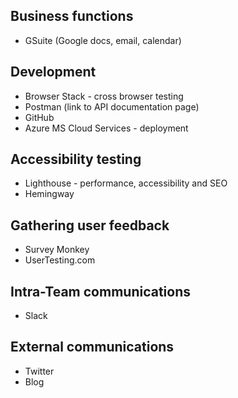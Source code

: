 ## Business functions
  * GSuite (Google docs, email, calendar)

## Development
  * Browser Stack - cross browser testing 
  * Postman (link to API documentation page) 
  * GitHub
  * Azure MS Cloud Services - deployment

## Accessibility testing
  * Lighthouse - performance, accessibility and SEO
  * Hemingway 

## Gathering user feedback
  * Survey Monkey
  * UserTesting.com

## Intra-Team communications
  * Slack

## External communications
  * Twitter
  * Blog

